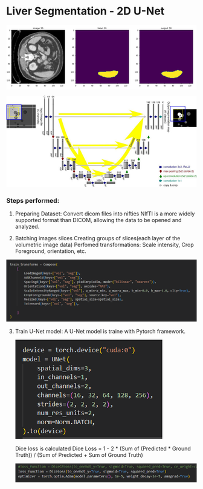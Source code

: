 # Liver Segmentation - 2D U-Net

![alt-text](https://github.com/HitPant/2D_U-Net-Liver-Segmentation/blob/main/img/seg.png)

![alt-text](https://github.com/HitPant/2D_U-Net-Liver-Segmentation/blob/main/img/unet.png)


### Steps performed:

1. Preparing Dataset:
   Convert dicom files into nifties
   NIfTI is a more widely supported format than DICOM, allowing the data to be opened and analyzed.

2. Batching images silces
   Creating groups of slices(each layer of the volumetric image data)
   Perfomed transformations: Scale intensity, Crop Foreground, orientation, etc.

  ![alt-text](https://github.com/HitPant/2D_U-Net-Liver-Segmentation/blob/main/img/trans.png)

3. Train U-Net model:
   A U-Net model is traine with Pytorch framework.

   ![alt-text](https://github.com/HitPant/2D_U-Net-Liver-Segmentation/blob/main/img/model.png)

   Dice loss is calculated
   Dice Loss = 1 - 2 * (Sum of (Predicted * Ground Truth)) / (Sum of Predicted + Sum of Ground Truth)
   
   ![Image description](https://github.com/HitPant/2D_U-Net-Liver-Segmentation/blob/main/img/dice_loss.png)

